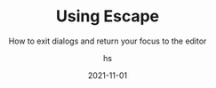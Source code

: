---
date: 2021-11-01
title: Using Escape
technologies: []
topics: [interface,tricks]
author: hs
subtitle: How to exit dialogs and return your focus to the editor 
thumbnail: ./thumbnail.png 
cardThumbnail: ./card.png 
shortVideo:
  poster: ./tip.png 
  url: https://youtu.be/nbcedEBc-mg
leadin: | 
  Pressing **Escape** will dismiss the current dialog if there's one open and return your focus to the editor. If you open a tool window such as the Project Window and then press **Escape**, IntelliJ IDEA will return the focus to your editor but leave the Project Tool window open. 

---
